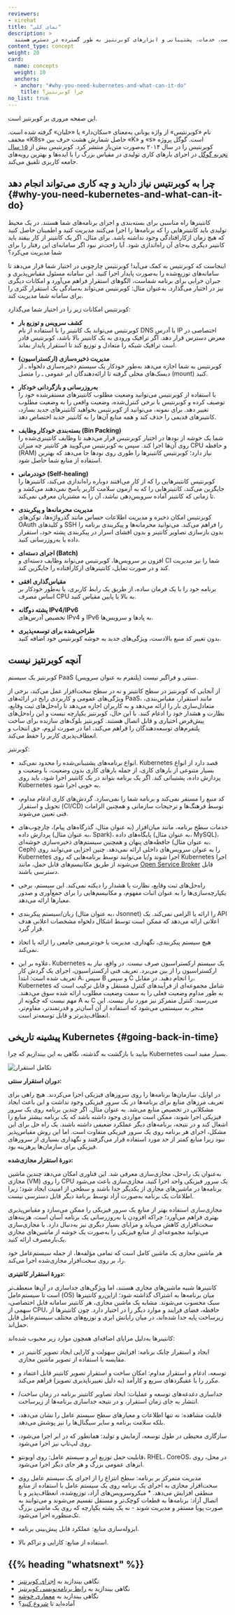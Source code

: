 ```yaml
---
reviewers:
- xirehat
title: "نمای کلی"
description: >
  کوبرنتیز یک پلتفرم متن‌باز، قابل حمل و قابل توسعه برای مدیریت حجم کار و سرویس‌های کانتینری است که پیکربندی اعلانی و اتوماسیون را تسهیل می‌کند. این پلتفرم دارای یک بن‌سازه بزرگ و به سرعت در حال رشد است. خدمات، پشتیبانی و ابزارهای کوبرنتیز به طور گسترده در دسترس هستند.
content_type: concept
weight: 20
card:
  name: concepts
  weight: 10
  anchors:
  - anchor: "#why-you-need-kubernetes-and-what-can-it-do"
    title: چرا کوبرنتیز؟
no_list: true
---
```


<!-- overview -->
این صفحه مروری بر کوبرنتیز است.


<!-- body -->

نام «کوبرنتیس» از واژه یونانی به‌معنای «سکان‌دار» یا «خلبان» گرفته شده است. مخفف «K8s» حاصل شمارش هشت حرف بین «K» و «s» است. گوگل پروژه کوبرنتیس را در سال ۲۰۱۴ به‌صورت متن‌باز منتشر کرد. کوبرنتیس بیش از [۱۵ سال تجربه گوگل](/blog/2015/04/borg-predecessor-to-kubernetes/) در اجرای بارهای کاری تولیدی در مقیاس بزرگ را با ایده‌ها و بهترین رویه‌های جامعه کاربری تلفیق می‌کند.

## چرا به کوبرنتیس نیاز دارید و چه کاری می‌تواند انجام دهد {#why-you-need-kubernetes-and-what-can-it-do}

کانتینرها راه مناسبی برای بسته‌بندی و اجرای برنامه‌های شما هستند. در یک محیط تولیدی باید کانتینرهایی را که برنامه‌ها را اجرا می‌کنند مدیریت کنید و اطمینان حاصل کنید که هیچ زمان ازکارافتادگی وجود نداشته باشد. برای مثال، اگر یک کانتینر از کار بیفتد باید کانتینر دیگری به‌جای آن راه‌اندازی شود. آیا راحت‌تر نبود اگر سامانه‌ای این رفتار را برای شما مدیریت می‌کرد؟

اینجاست که کوبرنتیس به کمک می‌آید! کوبرنتیس چارچوبی در اختیار شما قرار می‌دهد تا سامانه‌های توزیع‌شده را به‌صورت پایدار اجرا کنید. این سامانه مسئول مقیاس‌پذیری و جبران خرابی برای برنامه شماست، الگوهای استقرار فراهم می‌آورد و امکانات دیگری نیز در اختیار می‌گذارد. به‌عنوان مثال: کوبرنتیس می‌تواند به‌سادگی یک استقرار کَنَری را برای سامانه شما مدیریت کند.

کوبرنتیس امکانات زیر را در اختیار شما می‌گذارد:

* **کشف سرویس و توزیع بار**  
  کوبرنتیس می‌تواند یک کانتینر را با استفاده از نام DNS یا آدرس IP اختصاصی در معرض دسترس قرار دهد. اگر ترافیک ورودی به یک کانتینر بالا باشد، کوبرنتیس قادر است ترافیک شبکه را متعادل و توزیع کند تا استقرار پایدار بماند.

* **مدیریت ذخیره‌سازی (ارکستراسیون)**  
  کوبرنتیس به شما اجازه می‌دهد به‌طور خودکار یک سیستم ذخیره‌سازی دلخواه ـ از دیسک‌های محلی گرفته تا ارائه‌دهندگان ابر عمومی ـ را متصل (mount) کنید.

* **به‌روزرسانی و بازگردانی خودکار**  
  با استفاده از کوبرنتیس می‌توانید وضعیت مطلوب کانتینرهای مستقرشده خود را توصیف کرده و کوبرنتیس با نرخی کنترل‌شده، وضعیت واقعی را به وضعیت مطلوب تغییر دهد. برای نمونه، می‌توانید از کوبرنتیس بخواهید کانتینرهای جدید بسازد، کانتینرهای قدیمی را حذف کند و همه منابع آن‌ها را به کانتینر جدید اختصاص دهد.

* **بسته‌بندی خودکار وظایف (Bin Packing)**  
  شما یک خوشه از نودها در اختیار کوبرنتیس قرار می‌دهید تا وظایف کانتینری‌شده را روی آن‌ها اجرا کند. سپس به کوبرنتیس می‌گویید هر کانتینر چه میزان CPU و حافظه (RAM) نیاز دارد؛ کوبرنتیس کانتینرها را طوری روی نودها جا می‌دهد که بهترین استفاده از منابع شما حاصل شود.

* **خوددرمانی (Self-healing)**  
  کوبرنتیس کانتینرهایی را که از کار می‌افتند دوباره راه‌اندازی می‌کند، کانتینرها را جایگزین می‌کند، کانتینرهایی را که به آزمون سلامت کاربر پاسخ نمی‌دهند می‌کشد و تا زمانی که کانتینر آماده سرویس‌دهی نباشد، آن را به مشتریان معرفی نمی‌کند.

* **مدیریت محرمانه‌ها و پیکربندی**  
  کوبرنتیس امکان ذخیره و مدیریت اطلاعات حساس مانند گذرواژه‌ها، توکن‌های OAuth و کلیدهای SSH را فراهم می‌کند. می‌توانید محرمانه‌ها و پیکربندی برنامه را بدون بازسازی تصاویر کانتینر و بدون افشای اسرار در پیکربندی پشته خود، استقرار داده یا به‌روزرسانی کنید.

* **اجرای دسته‌ای (Batch)**  
  افزون بر سرویس‌ها، کوبرنتیس می‌تواند وظایف دسته‌ای و CI شما را نیز مدیریت کند و در صورت تمایل، کانتینرهای ازکارافتاده را جایگزین کند.

* **مقیاس‌گذاری افقی**  
  برنامه خود را با یک فرمان ساده، از طریق یک رابط کاربری، یا به‌طور خودکار بر اساس مصرف CPU به بالا یا پایین مقیاس کنید.

* **پشته دوگانه IPv4/IPv6**  
  تخصیص آدرس‌های IPv4 و IPv6 به پادها و سرویس‌ها.

* **طراحی‌شده برای توسعه‌پذیری**  
  بدون تغییر کد منبع بالادست، ویژگی‌های جدید به خوشه کوبرنتیس خود اضافه کنید.

## آنچه کوبرنتیز نیست

کوبرنتیز یک سیستم PaaS (پلتفرم به عنوان سرویس) سنتی و فراگیر نیست.

از آنجایی که کوبرنتیز در سطح کانتینر و نه در سطح سخت‌افزار عمل می‌کند، برخی از ویژگی‌های عمومی و کاربردی رایج در ارائه‌های PaaS، مانند استقرار، مقیاس‌بندی، متعادل‌سازی بار را ارائه می‌دهد و به کاربران اجازه می‌دهد تا راه‌حل‌های ثبت وقایع، نظارت و هشدار خود را ادغام کنند. با این حال، کوبرنتیز یکپارچه نیست و این راه‌حل‌های پیش‌فرض اختیاری و قابل اتصال هستند. کوبرنتیز بلوک‌های سازنده برای ساخت پلتفرم‌های توسعه‌دهندگان را فراهم می‌کند، اما در صورت لزوم، حق انتخاب و انعطاف‌پذیری کاربر را حفظ می‌کند.

کوبرنتیز:

* انواع برنامه‌های پشتیبانی‌شده را محدود نمی‌کند. Kubernetes قصد دارد از انواع بسیار متنوعی از بارهای کاری، از جمله بارهای کاری بدون وضعیت، با وضعیت و پردازش داده، پشتیبانی کند. اگر یک برنامه بتواند در یک کانتینر اجرا شود، باید روی Kubernetes به خوبی اجرا شود.

* کد منبع را مستقر نمی‌کند و برنامه شما را نمی‌سازد. گردش‌های کاری ادغام مداوم، تحویل و استقرار (CI/CD) توسط فرهنگ‌ها و ترجیحات سازمانی و همچنین الزامات فنی تعیین می‌شوند.

* خدمات سطح برنامه، مانند میان‌افزار (به عنوان مثال، گذرگاه‌های پیام)، چارچوب‌های پردازش داده (به عنوان مثال، Spark)، پایگاه‌های داده (به عنوان مثال، MySQL)، حافظه‌های پنهان و همچنین سیستم‌های ذخیره‌سازی خوشه‌ای (به عنوان مثال، Ceph) را به عنوان سرویس‌های داخلی ارائه نمی‌دهد. چنین اجزایی می‌توانند روی Kubernetes اجرا شوند و/یا می‌توانند توسط برنامه‌هایی که روی Kubernetes اجرا می‌شوند از طریق مکانیسم‌های قابل حمل، مانند [Open Service Broker](https://openservicebrokerapi.org/) قابل دسترسی باشند.

* راه‌حل‌های ثبت وقایع، نظارت یا هشدار را دیکته نمی‌کند. این سیستم، برخی یکپارچه‌سازی‌ها را
به عنوان اثبات مفهوم، و مکانیسم‌هایی را برای جمع‌آوری و صدور معیارها ارائه می‌دهد.

* زبان/سیستم پیکربندی (به عنوان مثال، Jsonnet) را ارائه یا الزامی نمی‌کند.
یک API اعلانی ارائه می‌دهد که ممکن است توسط اشکال دلخواه مشخصات اعلانی هدف قرار گیرد.

* هیچ سیستم پیکربندی، نگهداری، مدیریت یا خودترمیمی جامعی را ارائه یا اتخاذ نمی‌کند.

* علاوه بر این، Kubernetes یک سیستم ارکستراسیون صرف نیست. در واقع، نیاز به ارکستراسیون را از بین می‌برد. تعریف فنی ارکستراسیون، اجرای یک گردش کار تعریف شده است:
ابتدا A، سپس B و سپس C را انجام دهید. در مقابل، Kubernetes شامل مجموعه‌ای از فرآیندهای کنترل مستقل و قابل ترکیب است که به طور مداوم وضعیت فعلی را به سمت وضعیت مطلوب ارائه شده سوق می‌دهند.
مهم نیست که چگونه از A به C می‌رسید. کنترل متمرکز نیز مورد نیاز نیست. این
منجر به سیستمی می‌شود که استفاده از آن آسان‌تر و قدرتمندتر، مقاوم‌تر، انعطاف‌پذیرتر و قابل توسعه‌تر است.

## پیشینه تاریخی Kubernetes {#going-back-in-time}

بیایید با بازگشت به گذشته، نگاهی به این بیندازیم که چرا Kubernetes بسیار مفید است.

![تکامل استقرار](/images/docs/Container_Evolution.svg)

**دوران استقرار سنتی:**

در اوایل، سازمان‌ها برنامه‌ها را روی سرورهای فیزیکی اجرا می‌کردند. هیچ راهی برای تعریف مرزهای منابع برای برنامه‌ها در یک سرور فیزیکی وجود نداشت و این باعث ایجاد مشکلاتی در تخصیص منابع می‌شد. به عنوان مثال، اگر چندین برنامه روی یک سرور فیزیکی اجرا شوند، ممکن است مواردی وجود داشته باشد که یک برنامه بیشتر منابع را اشغال کند و در نتیجه، برنامه‌های دیگر عملکرد ضعیفی داشته باشند. یک راه حل برای این مشکل، اجرای هر برنامه روی یک سرور فیزیکی متفاوت است. اما این روش مقیاس‌پذیر نبود زیرا منابع کمتر از حد مورد استفاده قرار می‌گرفتند و نگهداری بسیاری از سرورهای فیزیکی برای سازمان‌ها پرهزینه بود.

**دورۀ استقرار مجازی‌شده:**

به‌عنوان یک راه‌حل، مجازی‌سازی معرفی شد. این فناوری امکان می‌دهد چندین ماشین مجازی (VM) را روی CPU یک سرور فیزیکی واحد اجرا کنید. مجازی‌سازی باعث می‌شود برنامه‌ها در ماشین‌های مجازی از یکدیگر جدا باشند و سطحی از امنیت ایجاد شود؛ زیرا اطلاعات یک برنامه به‌صورت آزاد توسط برنامۀ دیگر قابل دسترسی نیست.

مجازی‌سازی استفاده بهتر از منابعِ یک سرور فیزیکی را ممکن می‌سازد و مقیاس‌پذیری بهتری فراهم می‌آورد؛ چراکه افزودن یا به‌روزرسانی یک برنامه آسان است، هزینه‌های سخت‌افزاری کاهش می‌یابد و مزایای بسیار دیگری نیز به‌دنبال دارد. با مجازی‌سازی می‌توانید مجموعه‌ای از منابع فیزیکی را به‌صورت یک خوشه از ماشین‌های مجازی یک‌بارمصرف ارائه کنید.

هر ماشین مجازی یک ماشین کامل است که تمامی مؤلفه‌ها، از جمله سیستم‌عامل خود را، بر روی سخت‌افزار مجازی‌شده اجرا می‌کند.

**دورۀ استقرار کانتینری:**

کانتینرها شبیه ماشین‌های مجازی هستند، اما ویژگی‌های جداسازی در آن‌ها منعطف‌تر است تا سیستم‌عامل (OS) میان برنامه‌ها به اشتراک گذاشته شود؛ ازاین‌رو کانتینرها سبک محسوب می‌شوند. مشابه یک ماشین مجازی، هر کانتینر سامانه فایل اختصاصی، سهمی از CPU، حافظه، فضای فرایند و موارد دیگر را در اختیار دارد. چون کانتینرها از زیرساخت پایه جدا شده‌اند، در میان رایانش ابری و توزیع‌های مختلف سیستم‌عامل قابل حمل‌اند.

کانتینرها به‌دلیل مزایای اضافه‌ای همچون موارد زیر محبوب شده‌اند:

* ایجاد و استقرار چابک برنامه: افزایش سهولت و کارایی ایجاد تصویر کانتینر در مقایسه با استفاده از تصویر ماشین مجازی.

* توسعه، ادغام و استقرار مداوم: امکان ساخت و استقرار تصویر کانتینر قابل اعتماد و مکرر را با عقبگردهای سریع و کارآمد (به دلیل تغییرناپذیری تصویر) فراهم می‌کند.

* جداسازی دغدغه‌های توسعه و عملیات: ایجاد تصاویر کانتینر برنامه در زمان ساخت/انتشار به جای زمان استقرار، و در نتیجه جداسازی برنامه‌ها از زیرساخت.

* قابلیت مشاهده: نه تنها اطلاعات و معیارهای سطح سیستم عامل را نشان می‌دهد، بلکه سلامت برنامه و سایر سیگنال‌ها را نیز پوشش می‌دهد.

* سازگاری محیطی در طول توسعه، آزمایش و تولید: همانطور که در ابر اجرا می‌شود، روی لپ‌تاپ نیز اجرا می‌شود.

* قابلیت حمل توزیع ابر و سیستم عامل: روی اوبونتو، RHEL، CoreOS، در محل، روی ابرهای عمومی بزرگ و هر جای دیگر اجرا می‌شود.

* مدیریت متمرکز بر برنامه: سطح انتزاع را از اجرای یک سیستم عامل روی سخت‌افزار مجازی به اجرای یک برنامه روی یک سیستم عامل با استفاده از منابع منطقی افزایش می‌دهد. * میکروسرویس‌های آزاد، توزیع‌شده، انعطاف‌پذیر و با اتصال آزاد: برنامه‌ها به قطعات کوچک‌تر و مستقل تقسیم می‌شوند و می‌توانند به صورت پویا مستقر و مدیریت شوند - نه یک پشته یکپارچه که روی یک ماشین بزرگ تک‌منظوره اجرا می‌شود.

* ایزوله‌سازی منابع: عملکرد قابل پیش‌بینی برنامه.

* استفاده از منابع: کارایی و تراکم بالا.

## {{% heading "whatsnext" %}}

* نگاهی بیندازید به [اجزای کوبرنتیز](/docs/concepts/overview/components/)
* نگاهی بیندازید به [رابط برنامه‌نویسی کوبرنتیز](/docs/concepts/overview/kubernetes-api/)
* نگاهی بیندازید به [معماری خوشه](/docs/concepts/architecture/)
* آماده‌اید تا [شروع کنید](/docs/setup/)؟